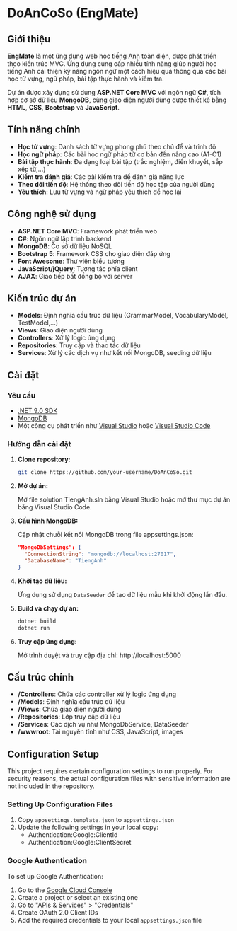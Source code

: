 # DoAnCoSo (EngMate)

## Giới thiệu

**EngMate** là một ứng dụng web học tiếng Anh toàn diện, được phát triển theo kiến trúc MVC. Ứng dụng cung cấp nhiều tính năng giúp người học tiếng Anh cải thiện kỹ năng ngôn ngữ một cách hiệu quả thông qua các bài học từ vựng, ngữ pháp, bài tập thực hành và kiểm tra.

Dự án được xây dựng sử dụng **ASP.NET Core MVC** với ngôn ngữ **C#**, tích hợp cơ sở dữ liệu **MongoDB**, cùng giao diện người dùng được thiết kế bằng **HTML**, **CSS**, **Bootstrap** và **JavaScript**.

## Tính năng chính

- **Học từ vựng**: Danh sách từ vựng phong phú theo chủ đề và trình độ
- **Học ngữ pháp**: Các bài học ngữ pháp từ cơ bản đến nâng cao (A1-C1)
- **Bài tập thực hành**: Đa dạng loại bài tập (trắc nghiệm, điền khuyết, sắp xếp từ,...)
- **Kiểm tra đánh giá**: Các bài kiểm tra để đánh giá năng lực
- **Theo dõi tiến độ**: Hệ thống theo dõi tiến độ học tập của người dùng
- **Yêu thích**: Lưu từ vựng và ngữ pháp yêu thích để học lại

## Công nghệ sử dụng

- **ASP.NET Core MVC**: Framework phát triển web
- **C#**: Ngôn ngữ lập trình backend
- **MongoDB**: Cơ sở dữ liệu NoSQL
- **Bootstrap 5**: Framework CSS cho giao diện đáp ứng
- **Font Awesome**: Thư viện biểu tượng
- **JavaScript/jQuery**: Tương tác phía client
- **AJAX**: Giao tiếp bất đồng bộ với server

## Kiến trúc dự án

- **Models**: Định nghĩa cấu trúc dữ liệu (GrammarModel, VocabularyModel, TestModel,...)
- **Views**: Giao diện người dùng
- **Controllers**: Xử lý logic ứng dụng
- **Repositories**: Truy cập và thao tác dữ liệu
- **Services**: Xử lý các dịch vụ như kết nối MongoDB, seeding dữ liệu

## Cài đặt

### Yêu cầu

- [.NET 9.0 SDK](https://dotnet.microsoft.com/en-us/download/dotnet/9.0)
- [MongoDB](https://www.mongodb.com/try/download/community)
- Một công cụ phát triển như [Visual Studio](https://visualstudio.microsoft.com/) hoặc [Visual Studio Code](https://code.visualstudio.com/)

### Hướng dẫn cài đặt

1. **Clone repository:**

   ```bash
   git clone https://github.com/your-username/DoAnCoSo.git
   ```

2. **Mở dự án:**

   Mở file solution TiengAnh.sln bằng Visual Studio hoặc mở thư mục dự án bằng Visual Studio Code.

3. **Cấu hình MongoDB:**

   Cập nhật chuỗi kết nối MongoDB trong file appsettings.json:
   
   ```json
   "MongoDbSettings": {
     "ConnectionString": "mongodb://localhost:27017",
     "DatabaseName": "TiengAnh"
   }
   ```

4. **Khởi tạo dữ liệu:**

   Ứng dụng sử dụng `DataSeeder` để tạo dữ liệu mẫu khi khởi động lần đầu.

5. **Build và chạy dự án:**

   ```bash
   dotnet build
   dotnet run
   ```

6. **Truy cập ứng dụng:**

   Mở trình duyệt và truy cập địa chỉ: http://localhost:5000

## Cấu trúc chính

- **/Controllers**: Chứa các controller xử lý logic ứng dụng
- **/Models**: Định nghĩa cấu trúc dữ liệu
- **/Views**: Chứa giao diện người dùng
- **/Repositories**: Lớp truy cập dữ liệu
- **/Services**: Các dịch vụ như MongoDbService, DataSeeder
- **/wwwroot**: Tài nguyên tĩnh như CSS, JavaScript, images

## Configuration Setup

This project requires certain configuration settings to run properly. For security reasons, the actual configuration files with sensitive information are not included in the repository.

### Setting Up Configuration Files

1. Copy `appsettings.template.json` to `appsettings.json`
2. Update the following settings in your local copy:
   - Authentication:Google:ClientId
   - Authentication:Google:ClientSecret

### Google Authentication

To set up Google Authentication:
1. Go to the [Google Cloud Console](https://console.cloud.google.com/)
2. Create a project or select an existing one
3. Go to "APIs & Services" > "Credentials"
4. Create OAuth 2.0 Client IDs
5. Add the required credentials to your local `appsettings.json` file
